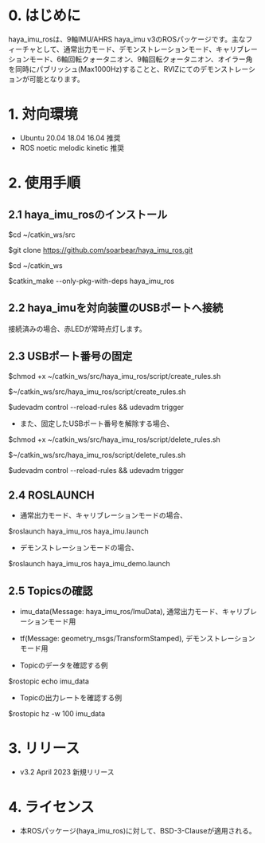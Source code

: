 # 0. はじめに

haya_imu_rosは、9軸IMU/AHRS haya_imu v3のROSパッケージです。主なフィーチャとして、通常出力モード、デモンストレーションモード、キャリブレーションモード、6軸回転クォータニオン、9軸回転クォータニオン、オイラー角を同時にパブリッシュ(Max1000Hz)することと、RVIZにてのデモンストレーションが可能となります。

# 1. 対向環境

- Ubuntu 20.04 18.04 16.04 推奨
- ROS noetic melodic kinetic 推奨

# 2. 使用手順

## 2.1 haya_imu_rosのインストール

$cd ~/catkin_ws/src

$git clone https://github.com/soarbear/haya_imu_ros.git

$cd ~/catkin_ws

$catkin_make --only-pkg-with-deps haya_imu_ros

## 2.2 haya_imuを対向装置のUSBポートへ接続

接続済みの場合、赤LEDが常時点灯します。

## 2.3 USBポート番号の固定

$chmod +x ~/catkin_ws/src/haya_imu_ros/script/create_rules.sh

$~/catkin_ws/src/haya_imu_ros/script/create_rules.sh

$udevadm control --reload-rules && udevadm trigger

- また、固定したUSBポート番号を解除する場合、

$chmod +x ~/catkin_ws/src/haya_imu_ros/script/delete_rules.sh

$~/catkin_ws/src/haya_imu_ros/script/delete_rules.sh

$udevadm control --reload-rules && udevadm trigger

## 2.4 ROSLAUNCH

- 通常出力モード、キャリブレーションモードの場合、

$roslaunch haya_imu_ros haya_imu.launch

- デモンストレーションモードの場合、

$roslaunch haya_imu_ros haya_imu_demo.launch

## 2.5 Topicsの確認

- imu_data(Message: haya_imu_ros/ImuData), 通常出力モード、キャリブレーションモード用 

- tf(Message: geometry_msgs/TransformStamped), デモンストレーションモード用

- Topicのデータを確認する例

$rostopic echo imu_data

- Topicの出力レートを確認する例

$rostopic hz -w 100 imu_data

# 3. リリース

- v3.2 April 2023 新規リリース

# 4. ライセンス

- 本ROSパッケージ(haya_imu_ros)に対して、BSD-3-Clauseが適用される。
